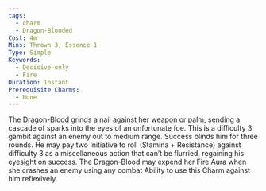 ```yaml
---
tags:
  - charm
  - Dragon-Blooded
Cost: 4m
Mins: Thrown 3, Essence 1
Type: Simple
Keywords:
  - Decisive-only
  - Fire
Duration: Instant
Prerequisite Charms:
  - None
---
```

The Dragon-Blood grinds a nail against her weapon or palm, sending a cascade of sparks into the eyes of an unfortunate foe. This is a difficulty 3 gambit against an enemy out to medium range. Success blinds him for three rounds. He may pay two Initiative to roll (Stamina + Resistance) against difficulty 3 as a miscellaneous action that can’t be flurried, regaining his eyesight on success. The Dragon-Blood may expend her Fire Aura when she crashes an enemy using any combat Ability to use this Charm against him reflexively.